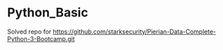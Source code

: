# Python_Basic
 Solved repo for https://github.com/starksecurity/Pierian-Data-Complete-Python-3-Bootcamp.git
